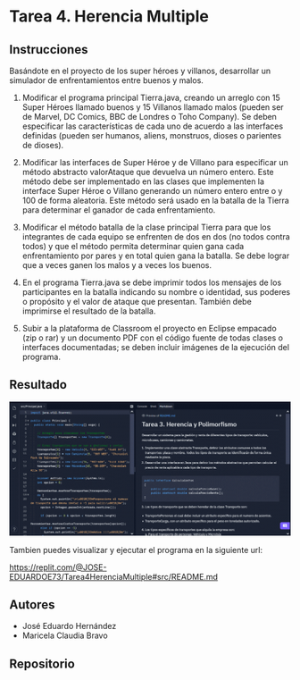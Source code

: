 ﻿# Tarea 4. Herencia Multiple

## Instrucciones

Basándote en el proyecto de los super héroes y villanos,
desarrollar un simulador de enfrentamientos entre buenos y malos.

1. Modificar el programa principal
Tierra.java, creando un arreglo con 15 Super Héroes llamado buenos
y 15 Villanos llamado malos (pueden ser de Marvel, DC
Comics, BBC de Londres o Toho Company). Se deben especificar las
características de cada uno de acuerdo a las interfaces definidas (pueden ser
humanos, aliens, monstruos, dioses o parientes de dioses).

2. Modificar las interfaces de Super Héroe
y de Villano para especificar un método abstracto valorAtaque que devuelva
un número entero. Este método debe ser implementado en las clases que
implementen la interface Super Héroe o Villano generando un número entero entre
o y 100 de forma aleatoria. Este método será usado en la batalla de la Tierra
para determinar el ganador de cada enfrentamiento.

3. Modificar el método batalla de la clase
principal Tierra para que los integrantes de cada equipo se enfrenten de dos en
dos (no todos contra todos) y que el método permita determinar quien gana cada
enfrentamiento por pares y en total quien gana la batalla. Se debe lograr que a
veces ganen los malos y a veces los buenos.

4. En el programa Tierra.java se debe
imprimir todos los mensajes de los participantes en la batalla indicando su
nombre o identidad, sus poderes o propósito y el valor de ataque que presentan.
También debe imprimirse el resultado de la batalla.

5. Subir a la plataforma de Classroom el
proyecto en Eclipse empacado (zip o rar) y un documento PDF con el código
fuente de todas clases o interfaces documentadas; se deben incluir imágenes de
la ejecución del programa.


## Resultado 

<div align="center">
  <img src="https://github.com/Jose-Eduardo-Hrz/Programacion-Orientada-A-Objetos/blob/main/Tarea3_Herencia_Polimorfismo/Resultado.gif" width="800">
 </div>

Tambien puedes visualizar y ejecutar el programa en la siguiente url:

https://replit.com/@JOSE-EDUARDOE73/Tarea4HerenciaMultiple#src/README.md

## Autores

- José Eduardo Hernández
- Maricela Claudia Bravo

## Repositorio

